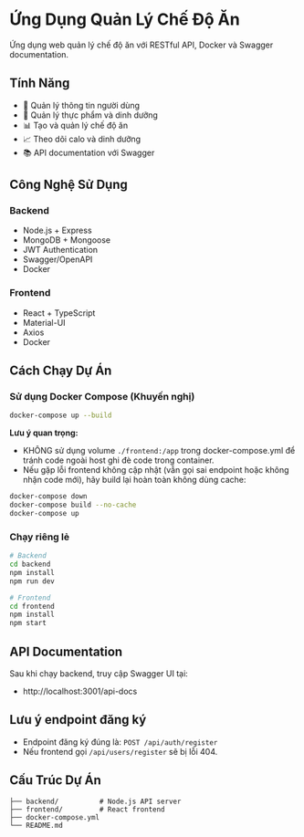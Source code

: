 # Ứng Dụng Quản Lý Chế Độ Ăn

Ứng dụng web quản lý chế độ ăn với RESTful API, Docker và Swagger documentation.

## Tính Năng

- 👤 Quản lý thông tin người dùng
- 🍎 Quản lý thực phẩm và dinh dưỡng
- 📊 Tạo và quản lý chế độ ăn
- 📈 Theo dõi calo và dinh dưỡng
- 📚 API documentation với Swagger

## Công Nghệ Sử Dụng

### Backend
- Node.js + Express
- MongoDB + Mongoose
- JWT Authentication
- Swagger/OpenAPI
- Docker

### Frontend
- React + TypeScript
- Material-UI
- Axios
- Docker

## Cách Chạy Dự Án

### Sử dụng Docker Compose (Khuyến nghị)
```bash
docker-compose up --build
```

**Lưu ý quan trọng:**
- KHÔNG sử dụng volume `./frontend:/app` trong docker-compose.yml để tránh code ngoài host ghi đè code trong container.
- Nếu gặp lỗi frontend không cập nhật (vẫn gọi sai endpoint hoặc không nhận code mới), hãy build lại hoàn toàn không dùng cache:

```bash
docker-compose down
docker-compose build --no-cache
docker-compose up
```

### Chạy riêng lẻ
```bash
# Backend
cd backend
npm install
npm run dev

# Frontend
cd frontend
npm install
npm start
```

## API Documentation

Sau khi chạy backend, truy cập Swagger UI tại:
- http://localhost:3001/api-docs

## Lưu ý endpoint đăng ký
- Endpoint đăng ký đúng là: `POST /api/auth/register`
- Nếu frontend gọi `/api/users/register` sẽ bị lỗi 404.

## Cấu Trúc Dự Án

```
├── backend/          # Node.js API server
├── frontend/         # React frontend
├── docker-compose.yml
└── README.md
``` 